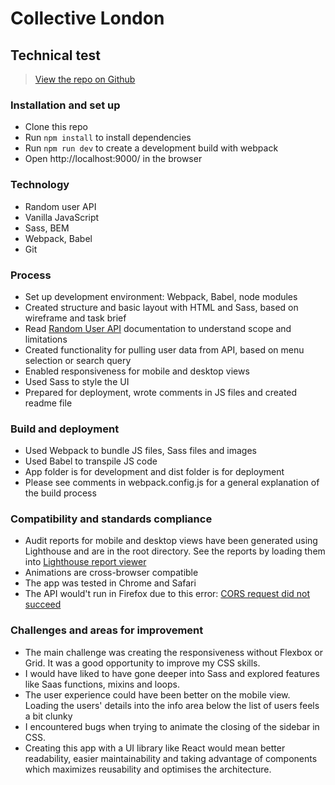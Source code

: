 # Collective London

## Technical test

> [View the repo on Github](https://github.com/rolandjlevy/collective-london-task)

### Installation and set up
+ Clone this repo
+ Run `npm install` to install dependencies
+ Run `npm run dev` to create a development build with webpack
+ Open http://localhost:9000/ in the browser

### Technology
+ Random user API
+ Vanilla JavaScript
+ Sass, BEM
+ Webpack, Babel
+ Git

### Process
+ Set up development environment: Webpack, Babel, node modules
+ Created structure and basic layout with HTML and Sass, based on wireframe and task brief
+ Read [Random User API](https://randomuser.me) documentation to understand scope and limitations
+ Created functionality for pulling user data from API, based on menu selection or search query
+ Enabled responsiveness for mobile and desktop views
+ Used Sass to style the UI
+ Prepared for deployment, wrote comments in JS files and created readme file

### Build and deployment
+ Used Webpack to bundle JS files, Sass files and images
+ Used Babel to transpile JS code
+ App folder is for development and dist folder is for deployment
+ Please see comments in webpack.config.js for a general explanation of the build process

### Compatibility and standards compliance
+ Audit reports for mobile and desktop views have been generated using Lighthouse and are in the root directory. See the reports by loading them into [Lighthouse report viewer](https://googlechrome.github.io/lighthouse/viewer/)
+ Animations are cross-browser compatible
+ The app was tested in Chrome and Safari 
+ The API would't run in Firefox due to this error: [CORS request did not succeed](https://developer.mozilla.org/en-US/docs/Web/HTTP/CORS/Errors/CORSDidNotSucceed)

### Challenges and areas for improvement
+ The main challenge was creating the responsiveness without Flexbox or Grid. It was a good opportunity to improve my CSS skills.
+ I would have liked to have gone deeper into Sass and  explored features like Saas functions, mixins and loops.
+ The user experience could have been better on the mobile view. Loading the users' details into the info area below the list of users feels a bit clunky
+ I encountered bugs when trying to animate the closing of the sidebar in CSS.
+ Creating this app with a UI library like React would mean better readability, easier maintainability and taking advantage of components which maximizes reusability and optimises the architecture.
